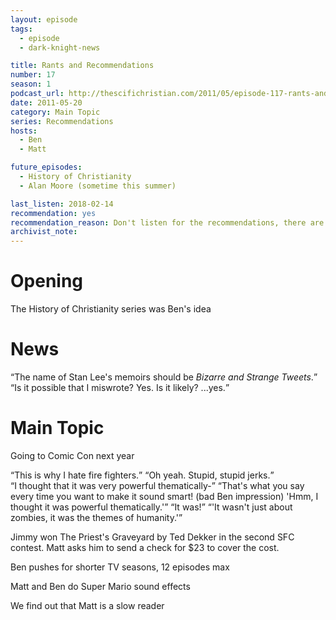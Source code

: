 ```yaml
---
layout: episode
tags:
  - episode
  - dark-knight-news 

title: Rants and Recommendations
number: 17
season: 1
podcast_url: http://thescifichristian.com/2011/05/episode-117-rants-and-recommendations/
date: 2011-05-20
category: Main Topic
series: Recommendations
hosts:
  - Ben
  - Matt

future_episodes: 
  - History of Christianity
  - Alan Moore (sometime this summer) 

last_listen: 2018-02-14
recommendation: yes
recommendation_reason: Don't listen for the recommendations, there are better episodes for that. But there are enough notable and funny moments that it's worth a listen.
archivist_note: 
---
```

# Opening
The History of Christianity series was Ben's idea



# News
<div class="quote">
  <q class="ben">The name of Stan Lee's memoirs should be <i class="work-title">Bizarre and Strange Tweets</i>.</q>
</div>

<div class="quote">
  <q class="matt">Is it possible that I miswrote? Yes. Is it likely? ...yes.</q>
</div>



# Main Topic
Going to Comic Con next year

<div class="quote">
  <q class="matt">This is why I hate fire fighters.</q>
  <q class="ben">Oh yeah. Stupid, stupid jerks.</q>
</div>

<div class="quote">
  <span class="quote-context is-size-6"></span>
  <q class="ben">I thought that it was very powerful thematically-</q>
  <q class="matt">That's what you say every time you want to make it sound smart! (bad Ben impression) 'Hmm, I thought it was powerful thematically.'</q>
  <q class="ben">It was!</q>
  <q class="matt">'It wasn't just about zombies, it was the themes of humanity.'</q>
</div>

Jimmy won The Priest's Graveyard by Ted Dekker in the second SFC contest. Matt asks him to send a check for $23 to cover the cost. 

Ben pushes for shorter TV seasons, 12 episodes max

Matt and Ben do Super Mario sound effects

We find out that Matt is a slow reader